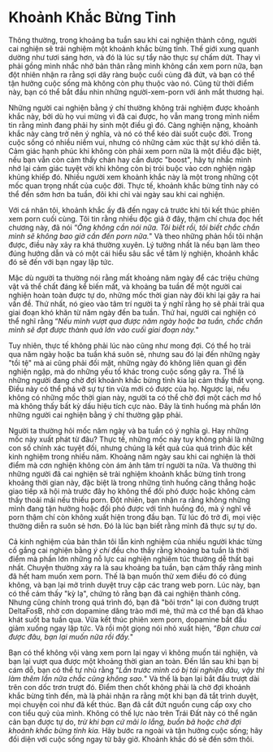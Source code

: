 # Khoảnh Khắc Bừng Tỉnh

Thông thường, trong khoảng ba tuần sau khi cai nghiện thành công, người cai nghiện sẽ trải nghiệm một khoảnh khắc bừng tỉnh. Thế giới xung quanh dường như tươi sáng hơn, và đó là lúc sự tẩy não thực sự chấm dứt. Thay vì phải gồng mình nhắc nhở bản thân rằng mình không cần xem porn nữa, bạn đột nhiên nhận ra rằng sợi dây ràng buộc cuối cùng đã đứt, và bạn có thể tận hưởng cuộc sống mà không còn phụ thuộc vào nó. Cũng từ thời điểm này, bạn có thể bắt đầu nhìn những người-xem-porn với ánh mắt thương hại.

Những người cai nghiện bằng ý chí thường không trải nghiệm được khoảnh khắc này, bởi dù họ vui mừng vì đã cai được, họ vẫn mang trong mình niềm tin rằng mình đang phải hy sinh một điều gì đó. Càng nghiện nặng, khoảnh khắc này càng trở nên ý nghĩa, và nó có thể kéo dài suốt cuộc đời. Trong cuộc sống có nhiều niềm vui, nhưng có những cảm xúc thật sự khó diễn tả. Cảm giác hạnh phúc khi không còn phải xem porn nữa là một điều đặc biệt, nếu bạn vẫn còn cảm thấy chán hay cần được "boost", hãy tự nhắc mình nhớ lại cảm giác tuyệt vời khi không còn bị trói buộc vào cơn nghiện ngập khủng khiếp đó. Nhiều người xem khoảnh khắc này là một trong những cột mốc quan trọng nhất của cuộc đời. Thực tế, khoảnh khắc bừng tỉnh này có thể đến sớm hơn ba tuần, đôi khi chỉ vài ngày sau khi cai nghiện.

Với cá nhân tôi, khoảnh khắc ấy đã đến ngay cả trước khi tôi kết thúc phiên xem porn cuối cùng. Tôi tin rằng nhiều độc giả ở đây, thậm chí chưa đọc hết chương này, đã nói “*Ông không cần nói nữa. Tôi biết rồi, tôi biết chắc chắn mình sẽ không bao giờ cần đến porn nữa.*" Và theo những phản hồi tôi nhận được, điều này xảy ra khá thường xuyên. Lý tưởng nhất là nếu bạn làm theo đúng hướng dẫn và có một cái hiểu sâu sắc về tâm lý nghiện, khoảnh khắc đó sẽ đến với bạn ngay lập tức.

Mặc dù người ta thường nói rằng mất khoảng năm ngày để các triệu chứng vật vã thể chất đáng kể biến mất, và khoảng ba tuần để một người cai nghiện hoàn toàn được tự do, những mốc thời gian này đôi khi lại gây ra hai vấn đề. Thứ nhất, nó gieo vào tâm trí người ta ý nghĩ rằng họ sẽ phải trải qua giai đoạn khó khăn từ năm ngày đến ba tuần. Thứ hai, người cai nghiện có thể nghĩ rằng “*Nếu mình vượt qua được năm ngày hoặc ba tuần, chắc chắn mình sẽ đạt được thành quả lớn vào cuối giai đoạn này.*"

Tuy nhiên, thực tế không phải lúc nào cũng như mong đợi. Có thể họ trải qua năm ngày hoặc ba tuần khá suôn sẻ, nhưng sau đó lại đến những ngày "tồi tệ" mà ai cũng phải đối mặt, những ngày đó không liên quan gì đến nghiện ngập, mà do những yếu tố khác trong cuộc sống gây ra. Thế là những người đang chờ đợi khoảnh khắc bừng tỉnh kia lại cảm thấy thất vọng. Điều này có thể phá vỡ sự tự tin vừa mới có được của họ. Ngược lại, nếu không có những mốc thời gian này, người ta có thể chờ đợi một cách mơ hồ mà không thấy bất kỳ dấu hiệu tích cực nào. Đây là tình huống mà phần lớn những người cai nghiện bằng ý chí thường gặp phải.

Người ta thường hỏi mốc năm ngày và ba tuần có ý nghĩa gì. Hay những mốc này xuất phát từ đâu? Thực tế, những mốc này tuy không phải là những con số chính xác tuyệt đối, nhưng chúng là kết quả của quá trình đúc kết kinh nghiệm trong nhiều năm. Khoảng năm ngày sau khi cai nghiện là thời điểm mà cơn nghiện không còn ám ảnh tâm trí người ta nữa. Và thường thì những người đã cai nghiện sẽ trải nghiệm khoảnh khắc bừng tỉnh trong khoảng thời gian này, đặc biệt là trong những tình huống căng thẳng hoặc giao tiếp xã hội mà trước đây họ không thể đối phó được hoặc không cảm thấy thoải mái nếu thiếu porn. Đột nhiên, bạn nhận ra rằng không những mình đang tận hưởng hoặc đối phó được với tình huống đó, mà ý nghĩ về porn thậm chí còn không xuất hiện trong đầu bạn. Từ lúc đó trở đi, mọi việc thường diễn ra suôn sẻ hơn. Đó là lúc bạn biết rằng mình đã thực sự tự do.

Cả kinh nghiệm của bản thân tôi lẫn kinh nghiệm của nhiều người khác từng cố gắng cai nghiện bằng *ý chí* đều cho thấy rằng khoảng ba tuần là thời điểm mà phần lớn những nỗ lực cai nghiện nghiêm túc thường dễ thất bại nhất. Chuyện thường xảy ra là sau khoảng ba tuần, bạn cảm thấy rằng mình đã hết ham muốn xem porn. Thế là bạn muốn thử xem điều đó có đúng không, và bạn lại mở trình duyệt truy cập các trang web porn. Lúc này, bạn có thể cảm thấy "kỳ lạ", chứng tỏ rằng bạn đã cai nghiện thành công. Nhưng cũng chính trong quá trình đó, bạn đã "bôi trơn" lại con đường trượt DeltaFosB, nhờ cơn dopamine dâng trào mới mẻ, thứ mà cơ thể bạn đã khao khát suốt ba tuần qua. Vừa kết thúc phiên xem porn, dopamine bắt đầu giảm xuống ngay lập tức. Và rồi một giọng nói nhỏ xuất hiện, “*Bạn chưa cai được đâu, bạn lại muốn nữa rồi đấy.*"

Bạn có thể không vội vàng xem porn lại ngay vì không muốn tái nghiện, và bạn lại vượt qua được một khoảng thời gian an toàn. Đến lần sau khi bạn bị cám dỗ, bạn có thể tự nhủ rằng “*Lần trước mình có bị tái nghiện đâu, vậy thì làm thêm lần nữa chắc cũng không sao.*"  Và thế là bạn lại bắt đầu trượt dài trên con dốc trơn trượt đó. Điểm then chốt không phải là chờ đợi khoảnh khắc bừng tỉnh đến, mà là phải nhận ra rằng một khi bạn đã tắt trình duyệt, mọi chuyện coi như đã kết thúc. Bạn đã cắt đứt nguồn cung cấp oxy cho con tiểu quỷ của mình. Không có thế lực nào trên Trái Đất này có thể ngăn cản bạn được tự do, *trừ khi bạn cứ mãi lo lắng, buồn bã hoặc chờ đợi khoảnh khắc bừng tỉnh kia.* Hãy bước ra ngoài và tận hưởng cuộc sống; hãy đối diện với cuộc sống ngay từ bây giờ. Khoảnh khắc đó sẽ đến sớm thôi.
